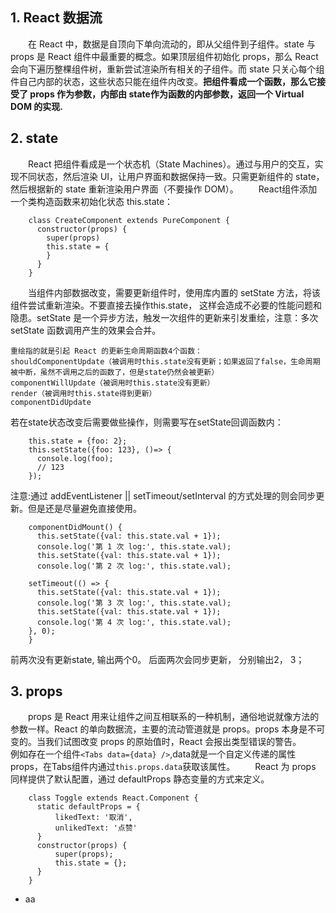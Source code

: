 ## 1. React 数据流
&emsp;&emsp;在 React 中，数据是自顶向下单向流动的，即从父组件到子组件。state 与 props 是 React 组件中最重要的概念。如果顶层组件初始化 props，那么 React 会向下遍历整棵组件树，重新尝试渲染所有相关的子组件。而 state 只关心每个组件自己内部的状态，这些状态只能在组件内改变。**把组件看成一个函数，那么它接受了 props 作为参数，内部由 state作为函数的内部参数，返回一个 Virtual DOM 的实现.**
## 2. state
&emsp;&emsp;React 把组件看成是一个状态机（State Machines）。通过与用户的交互，实现不同状态，然后渲染 UI，让用户界面和数据保持一致。只需更新组件的 state，然后根据新的 state 重新渲染用户界面（不要操作 DOM）。
&emsp;&emsp;React组件添加一个类构造函数来初始化状态 this.state：
```
    class CreateComponent extends PureComponent {
      constructor(props) {
        super(props)
        this.state = {
        }
      }
    }
```
&emsp;&emsp;当组件内部数据改变，需要更新组件时，使用库内置的 setState 方法，将该组件尝试重新渲染。不要直接去操作this.state， 这样会造成不必要的性能问题和隐患。setState 是一个异步方法，触发一次组件的更新来引发重绘，注意：多次 setState 函数调用产生的效果会合并。

    重绘指的就是引起 React 的更新生命周期函数4个函数：
    shouldComponentUpdate（被调用时this.state没有更新；如果返回了false，生命周期被中断，虽然不调用之后的函数了，但是state仍然会被更新）
    componentWillUpdate（被调用时this.state没有更新）
    render（被调用时this.state得到更新）
    componentDidUpdate

  若在state状态改变后需要做些操作，则需要写在setState回调函数内：
```
    this.state = {foo: 2};
    this.setState({foo: 123}, ()=> {
      console.log(foo);
      // 123
    });
```
注意:通过 addEventListener || setTimeout/setInterval 的方式处理的则会同步更新。但是还是尽量避免直接使用。
```
    componentDidMount() {
      this.setState({val: this.state.val + 1});
      console.log('第 1 次 log:', this.state.val);
      this.setState({val: this.state.val + 1});
      console.log('第 2 次 log:', this.state.val);

    setTimeout(() => {
      this.setState({val: this.state.val + 1});
      console.log('第 3 次 log:', this.state.val);   
      this.setState({val: this.state.val + 1});
      console.log('第 4 次 log:', this.state.val); 
    }, 0);
    }
```
前两次没有更新state, 输出两个0。
后面两次会同步更新， 分别输出2， 3；
## 3. props

&emsp;&emsp;props 是 React 用来让组件之间互相联系的一种机制，通俗地说就像方法的参数一样。React 的单向数据流，主要的流动管道就是 props。props 本身是不可变的。当我们试图改变 props 的原始值时，React 会报出类型错误的警告。
&emsp;&emsp;例如存在一个组件```<Tabs data={data} />```,data就是一个自定义传递的属性props，在Tabs组件内通过```this.props.data```获取该属性。
&emsp;&emsp;React 为 props 同样提供了默认配置，通过 defaultProps 静态变量的方式来定义。
```
    class Toggle extends React.Component {
      static defaultProps = {
          likedText: '取消',
          unlikedText: '点赞'
      }        
      constructor(props) {
          super(props);
          this.state = {};
      }
    }
```
- aa